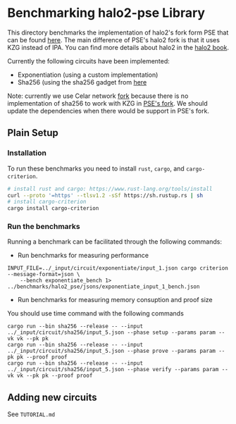 # Benchmarking halo2-pse Library

This directory benchmarks the implementation of halo2's fork form PSE that
can be found [here](https://github.com/privacy-scaling-explorations/halo2/).
The main difference of PSE's halo2 fork is that it uses KZG instead of IPA.
You can find more details about halo2 in the [halo2 book](https://zcash.github.io/halo2/index.html).

Currently the following circuits have been implemented:

* Exponentiation (using a custom implementation)
* Sha256 (using the sha256 gadget from [here](https://github.com/privacy-scaling-explorations/halo2/tree/main/halo2_gadgets/src/sha256)

Note: currently we use Celar network 
[fork](https://github.com/celer-network/halo2/tree/KZG-bench-sha256)
because there is no implementation of sha256 to work with KZG in 
[PSE's fork](https://github.com/privacy-scaling-explorations/halo2/issues/182).
We should update the dependencies when there would be support in PSE's fork.

## Plain Setup

### Installation

To run these benchmarks you need to install `rust`, `cargo`, and `cargo-criterion`.

```bash
# install rust and cargo: https://www.rust-lang.org/tools/install
curl --proto '=https' --tlsv1.2 -sSf https://sh.rustup.rs | sh
# install cargo-criterion
cargo install cargo-criterion
```

### Run the benchmarks

Running a benchmark can be facilitated through the following commands:

* Run benchmarks for measuring performance

```
INPUT_FILE=../_input/circuit/exponentiate/input_1.json cargo criterion --message-format=json \
    --bench exponentiate_bench 1> ../benchmarks/halo2_pse/jsons/exponentiate_input_1_bench.json
```

* Run benchmarks for measuring memory consuption and proof size

You should use time command with the following commands

```
cargo run --bin sha256 --release -- --input ../_input/circuit/sha256/input_5.json --phase setup --params param --vk vk --pk pk 
cargo run --bin sha256 --release -- --input ../_input/circuit/sha256/input_5.json --phase prove --params param --pk pk --proof proof
cargo run --bin sha256 --release -- --input ../_input/circuit/sha256/input_5.json --phase verify --params param --vk vk --pk pk --proof proof
```

## Adding new circuits

See `TUTORIAL.md`
